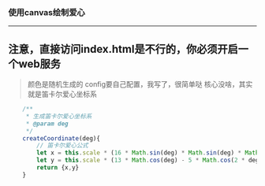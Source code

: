 ### 使用canvas绘制爱心

------

## 注意，直接访问index.html是不行的，你必须开启一个web服务


> 颜色是随机生成的
> config要自己配置，我写了，很简单哒
> 核心没啥，其实就是笛卡尔爱心坐标系

```js
    /**
     * 生成笛卡尔爱心坐标系
     * @param deg
     */
    createCoordinate(deg){
        // 笛卡尔爱心公式
        let x = this.scale * (16 * Math.sin(deg) * Math.sin(deg) * Math.sin(deg))
		let y = this.scale * (13 * Math.cos(deg) - 5 * Math.cos(2 * deg) - 2 * Math.cos(3 * deg) - Math.cos(4 * deg))
        return {x,y}
    }
```
